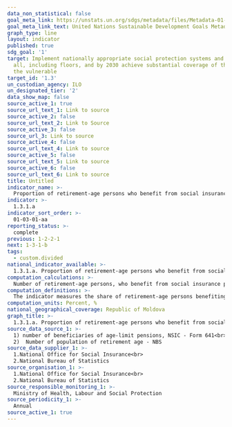 ```yaml
---
data_non_statistical: false
goal_meta_link: https://unstats.un.org/sdgs/metadata/files/Metadata-01-03-01a.pdf
goal_meta_link_text: United Nations Sustainable Development Goals Metadata (pdf 894kB)
graph_type: line
layout: indicator
published: true
sdg_goal: '1'
target: Implement nationally appropriate social protection systems and measures for
  all, including floors, and by 2030 achieve substantial coverage of the poor and
  the vulnerable
target_id: '1.3'
un_custodian_agency: ILO
un_designated_tier: '2'
data_show_map: false
source_active_1: true
source_url_text_1: Link to source
source_active_2: false
source_url_text_2: Link to Source
source_active_3: false
source_url_3: Link to source
source_active_4: false
source_url_text_4: Link to source
source_active_5: false
source_url_text_5: Link to source
source_active_6: false
source_url_text_6: Link to source
title: Untitled
indicator_name: >-
  Proportion of retirement-age persons who benefit from social insurance age-limit pension, by sex, age groups
indicator: >-
  1.3.1.a
indicator_sort_order: >-
  01-03-01-aa
reporting_status: >-
  complete
previous: 1-2-2-1
next: 1-3-1-b
tags:
  - custom.divided
national_indicator_available: >-
  1.3.1.a. Proportion of retirement-age persons who benefit from social insurance age-limit pension, by sex, age groups
computation_calculations: >-
  Number of retirement-age persons, who benefit from social insurance pensions for age limit out of the total number of persons of the respective age *100.
computation_definitions: >-
  The indicator measures the share of retirement-age persons benefiting from social insurance age-limit pensions in the total number of retirement-age persons, disaggregated by sex and age groups. The standard retirement age as of 1 July 2019 is 63 years old for men and 58 years and 6 months old for women. It should be mentioned that the standard retirement age for women will increased annually by 6 months and will account as of 2028 - 63 years old (Article 41, para. 1 of the Law on Public System of Pensions No.156 dated 14.10.1998).
computation_units: Percent, %
national_geographical_coverage: Republic of Moldova
graph_title: >-
  1.3.1.a. Proportion of retirement-age persons who benefit from social insurance age-limit pension, by sex, age groups
source_data_source_1: >-
  1) number of beneficiaries of age-limit pensions, NSIC - Form 641<br> 
  2)  Number of population of retirement age - NBS
source_data_supplier_1: >-
  1.National Office for Social Insurance<br> 
  2.National Bureau of Statistics
source_organisation_1: >-
  1.National Office for Social Insurance<br> 
  2.National Bureau of Statistics
source_responsible_monitoring_1: >-
  Ministry of Health, Labour and Social Protection
source_periodicity_1: >-
  Annual
source_active_1: true
---
```


